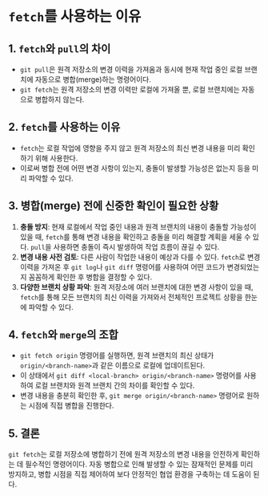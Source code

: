 # `fetch`를 사용하는 이유

## 1. `fetch`와 `pull`의 차이

- `git pull`은 원격 저장소의 변경 이력을 가져옴과 동시에 현재 작업 중인 로컬 브랜치에 자동으로 병합(merge)하는 명령어이다.
- `git fetch`는 원격 저장소의 변경 이력만 로컬에 가져올 뿐, 로컬 브랜치에는 자동으로 병합하지 않는다.

## 2. `fetch`를 사용하는 이유

- `fetch`는 로컬 작업에 영향을 주지 않고 원격 저장소의 최신 변경 내용을 미리 확인하기 위해 사용한다.
- 이로써 병합 전에 어떤 변경 사항이 있는지, 충돌이 발생할 가능성은 없는지 등을 미리 파악할 수 있다.

## 3. 병합(merge) 전에 신중한 확인이 필요한 상황

1. **충돌 방지**: 현재 로컬에서 작업 중인 내용과 원격 브랜치의 내용이 충돌할 가능성이 있을 때, `fetch`를 통해 변경 내용을 확인하고 충돌을 미리 해결할 계획을 세울 수 있다. `pull`을 사용하면 충돌이 즉시 발생하여 작업 흐름이 끊길 수 있다.
2. **변경 내용 사전 검토**: 다른 사람이 작업한 내용이 예상과 다를 수 있다. `fetch`로 변경 이력을 가져온 후 `git log`나 `git diff` 명령어를 사용하여 어떤 코드가 변경되었는지 꼼꼼하게 확인한 후 병합을 결정할 수 있다.
3. **다양한 브랜치 상황 파악**: 원격 저장소에 여러 브랜치에 대한 변경 사항이 있을 때, `fetch`를 통해 모든 브랜치의 최신 이력을 가져와서 전체적인 프로젝트 상황을 한눈에 파악할 수 있다.

## 4. `fetch`와 `merge`의 조합

- `git fetch origin` 명령어를 실행하면, 원격 브랜치의 최신 상태가 `origin/<branch-name>`과 같은 이름으로 로컬에 업데이트된다.
- 이 상태에서 `git diff <local-branch> origin/<branch-name>` 명령어를 사용하여 로컬 브랜치와 원격 브랜치 간의 차이를 확인할 수 있다.
- 변경 내용을 충분히 확인한 후, `git merge origin/<branch-name>` 명령어로 원하는 시점에 직접 병합을 진행한다.

## 5. 결론

`git fetch`는 로컬 저장소에 병합하기 전에 원격 저장소의 변경 내용을 안전하게 확인하는 데 필수적인 명령어이다. 자동 병합으로 인해 발생할 수 있는 잠재적인 문제를 미리 방지하고, 병합 시점을 직접 제어하여 보다 안정적인 협업 환경을 구축하는 데 도움이 된다.
